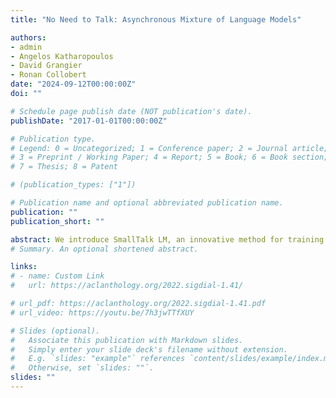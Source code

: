 ```yaml
---
title: "No Need to Talk: Asynchronous Mixture of Language Models"

authors:
- admin
- Angelos Katharopoulos
- David Grangier
- Ronan Collobert
date: "2024-09-12T00:00:00Z"
doi: ""

# Schedule page publish date (NOT publication's date).
publishDate: "2017-01-01T00:00:00Z"

# Publication type.
# Legend: 0 = Uncategorized; 1 = Conference paper; 2 = Journal article;
# 3 = Preprint / Working Paper; 4 = Report; 5 = Book; 6 = Book section;
# 7 = Thesis; 8 = Patent

# (publication_types: ["1"])

# Publication name and optional abbreviated publication name.
publication: ""
publication_short: ""

abstract: We introduce SmallTalk LM, an innovative method for training a mixture of language models in an almost asynchronous manner. Each model of the mixture specializes in distinct parts of the data distribution, without the need of high-bandwidth communication between the nodes training each model. At inference, a lightweight router directs a given sequence to a single expert, according to a short prefix. This inference scheme naturally uses a fraction of the parameters from the overall mixture model. Our experiments on language modeling demonstrate that SmallTalk LM achieves significantly lower perplexity than dense model baselines for the same total training FLOPs and an almost identical inference cost. Finally, in our downstream evaluations we outperform the dense baseline on 75% of the tasks.
# Summary. An optional shortened abstract.

links:
# - name: Custom Link
#   url: https://aclanthology.org/2022.sigdial-1.41/

# url_pdf: https://aclanthology.org/2022.sigdial-1.41.pdf
# url_video: https://youtu.be/7h3jwTTfXUY

# Slides (optional).
#   Associate this publication with Markdown slides.
#   Simply enter your slide deck's filename without extension.
#   E.g. `slides: "example"` references `content/slides/example/index.md`.
#   Otherwise, set `slides: ""`.
slides: ""
---
```

